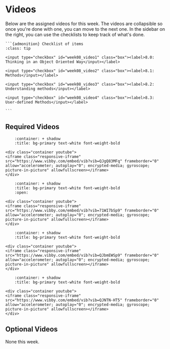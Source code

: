 # Videos

Below are the assigned videos for this week. 
The videos are collapsible so once you're done with one, you can move to the next one.
In the sidebar on the right, you can use the checklists to keep track of what's done.

````{margin}
```{admonition} Checklist of items
:class: tip

<input type="checkbox" id="week08_video1" class="box"><label>8.0: Thinking in an Object Oriented Way</input></label>

<input type="checkbox" id="week08_video2" class="box"><label>8.1: Methods</input></label>

<input type="checkbox" id="week08_video3" class="box"><label>8.2: Understanding methods</input></label>

<input type="checkbox" id="week08_video4" class="box"><label>8.3: User-defined Methods</input></label>

```
````

## Required Videos

```{dropdown} 8.0: Thinking in an Object Oriented Way
    :container: + shadow
    :title: bg-primary text-white font-weight-bold
    
<div class="container youtube">
<iframe class="responsive-iframe" src="https://www.vibby.com/embed/vib?vib=QJgQ83MFq" frameborder="0" allow="accelerometer; autoplay="0"; encrypted-media; gyroscope; picture-in-picture" allowfullscreen></iframe>
</div>
```

```{dropdown} 8.1: Methods
    :container: + shadow
    :title: bg-primary text-white font-weight-bold
    :open:

<div class="container youtube">
<iframe class="responsive-iframe" src="https://www.vibby.com/embed/vib?vib=71WI7bSp9" frameborder="0" allow="accelerometer; autoplay="0"; encrypted-media; gyroscope; picture-in-picture" allowfullscreen></iframe>
</div>
```

```{dropdown} 8.2: Understanding methods
    :container: + shadow
    :title: bg-primary text-white font-weight-bold

<div class="container youtube">
<iframe class="responsive-iframe" src="https://www.vibby.com/embed/vib?vib=QJbmEWSp9" frameborder="0" allow="accelerometer; autoplay="0"; encrypted-media; gyroscope; picture-in-picture" allowfullscreen></iframe>
</div>
```

```{dropdown} 8.3: User-defined Methods 
    :container: + shadow
    :title: bg-primary text-white font-weight-bold

<div class="container youtube">
<iframe class="responsive-iframe" src="https://www.vibby.com/embed/vib?vib=QJNTN-HT5" frameborder="0" allow="accelerometer; autoplay="0"; encrypted-media; gyroscope; picture-in-picture" allowfullscreen></iframe>
</div>
```

## Optional Videos

None this week.